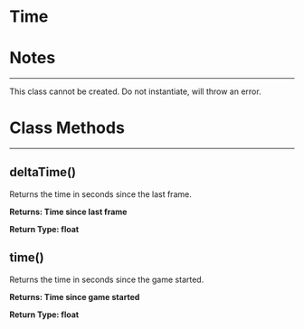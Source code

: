 # Time
# Notes
---
This class cannot be created. Do not instantiate, will throw an error.

# Class Methods
---

## **deltaTime()**
Returns the time in seconds since the last frame.
   
   
**Returns: Time since last frame**
   
**Return Type: float**

## **time()**
Returns the time in seconds since the game started.
   
   
**Returns: Time since game started**
   
**Return Type: float**
